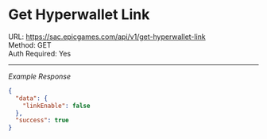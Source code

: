 # Get Hyperwallet Link

URL: https://sac.epicgames.com/api/v1/get-hyperwallet-link \
Method: GET \
Auth Required: Yes

---

_Example Response_

```json
{
  "data": {
    "linkEnable": false
  },
  "success": true
}
```
